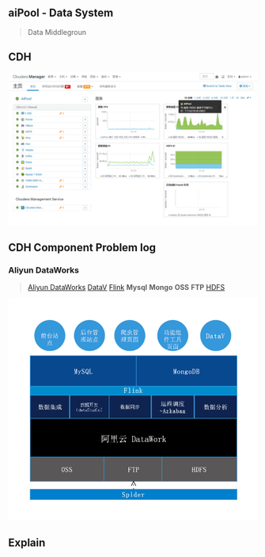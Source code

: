 ## aiPool - Data System
 
>Data Middlegroun

## CDH

![CDH](resources/images/13.png)

## CDH Component Problem log
 

### Aliyun DataWorks
> [Aliyun DataWorks](https://di2-cn-hangzhou.data.aliyun.com/?spm=a1z3jh.11711402.0.0.2c313413avEAll#/project/datasource-list)   [DataV](https://common-buy.aliyun.com/?commodityCode=datav#/)   [Flink](https://ci.apache.org/projects/flink/flink-docs-release-1.9/getting-started/tutorials/local_setup.html) **Mysql**   **Mongo**   **OSS**  **FTP**    [HDFS](https://www.aliyun.com/product/alidfs)

![架构](resources/images/架构.png)

## Explain
